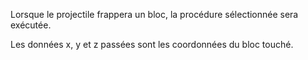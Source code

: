 Lorsque le projectile frappera un bloc, la procédure sélectionnée sera exécutée.

Les données x, y et z passées sont les coordonnées du bloc touché.